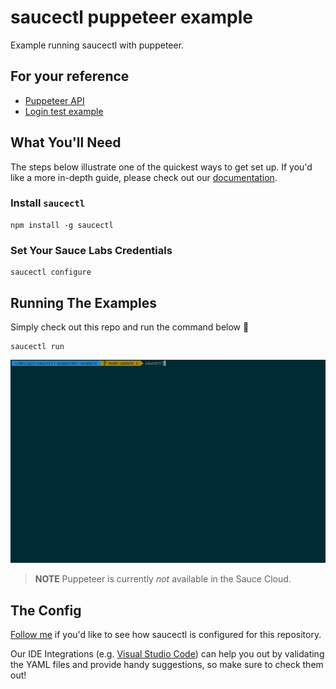 # saucectl puppeteer example

Example running saucectl with puppeteer.

## For your reference

* [Puppeteer API](https://github.com/puppeteer/puppeteer/blob/v10.2.0/docs/api.md)
* [Login test example](./tests/more.complex.test.js)

## What You'll Need

The steps below illustrate one of the quickest ways to get set up. If you'd like a more in-depth guide, please check out
our [documentation](https://docs.saucelabs.com/dev/cli/saucectl/#installing-saucectl).

### Install `saucectl`

```shell
npm install -g saucectl
```

### Set Your Sauce Labs Credentials

```shell
saucectl configure
```

## Running The Examples

Simply check out this repo and run the command below :rocket:

```shell
saucectl run
```

![run example](assets/run.gif)

> **NOTE** Puppeteer is currently *not* available in the Sauce Cloud.

## The Config

[Follow me](.sauce/config.yml) if you'd like to see how saucectl is configured for this repository.

Our IDE Integrations (e.g. [Visual Studio Code](https://docs.saucelabs.com/dev/cli/saucectl/usage/ide/vscode/)) can help you out by validating the YAML files and provide handy suggestions, so make sure to check them out!
